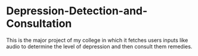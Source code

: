 # Depression-Detection-and-Consultation
This is the major project of my college in which it fetches users inputs like audio to determine the level of depression and then consult them remedies.
